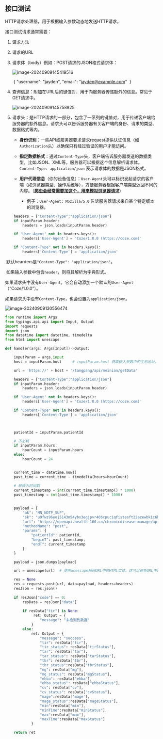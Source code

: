 ## 接口测试

HTTP请求处理器，用于根据输入参数动态地发送HTTP请求。

接口测试请求通常需要：

1. 请求方法

2. 请求的URL

3. 请求体（body）例如：POST请求的JSON格式请求体：

   ![image-20240909145419516](https://cdn.jsdelivr.net/gh/JIaDLu/BlogImg/img/202409091456012.png)

   ​	{
    	 "username": "jayden",
     	"email": "jayden@example.com"
   ​	}

4. 查询信息：附加在URL后的键值对，用于向服务器传递额外的信息。常见于GET请求中。

   ![image-20240909145758825](https://cdn.jsdelivr.net/gh/JIaDLu/BlogImg/img/202409091501726.png)

5. 请求头：是HTTP请求的一部分，包含了一系列的键值对，用于传递客户端给服务器的额外信息。请求头可以告诉服务器有关客户端的身份、请求的类型、数据格式等内。

   *  **身份识别**：一些API或服务器要求请求request提供认证信息（如`Authorization`头）以确保只有经过验证的用户才能访问。

   * **指定数据格式**：通过`Content-Type`头，客户端告诉服务器发送的数据类型，比如JSON、XML等。服务器可以根据这个信息解析请求体。`Content-Type: application/json` 表示请求体的数据是JSON格式。

   * **用户代理信息**（你的设备信息）：`User-Agent`头可以标识发起请求的客户端（如浏览器类型、操作系统等），方便服务器根据客户端类型返回不同的内容。（**<u>爬虫会经常需要加这个，用来模拟浏览器请求</u>**）
     * 例子：`User-Agent: Mozilla/5.0` 告诉服务器请求来自某个特定版本的浏览器。


```python
    headers = {"Content-Type":"application/json"}
    if inputParam.header:
        headers = json.loads(inputParam.header)

    if 'User-Agent' not in headers.keys():
        headers['User-Agent'] = 'Coze/1.0.0 (https://coze.com)'

    if "Content-Type" not in headers.keys():
        headers['Content-Type'] = 'application/json'
```

​	默认hearders是`"Content-Type": "application/json"`。

​	如果输入参数中包含`header`，则将其解析为字典形式。

​	如果请求头中没有`User-Agent`，它会自动添加一个默认的`User-Agent`（“Coze/1.0.0”）。

​	如果请求头中没有`Content-Type`，也会设置为`application/json`。

![image-20240909130556474](https://cdn.jsdelivr.net/gh/JIaDLu/BlogImg/img/202409091305680.png)

```python
from runtime import Args
from typings.api.api import Input, Output
import requests
import json
from datetime import datetime, timedelta
from html import unescape

def handler(args: Args[Input])->Output: 

    inputParam = args.input  
    host = inputParam.host     # inputParam.host 获取输入参数中的主机地址。

    url = 'https://' + host + '/tangpang/api/meinian/getData'  

    headers = {"Content-Type":"application/json"}
    if inputParam.header:
        headers = json.loads(inputParam.header)

    if 'User-Agent' not in headers.keys():
        headers['User-Agent'] = 'Coze/1.0.0 (https://coze.com)'

    if "Content-Type" not in headers.keys():
        headers['Content-Type'] = 'application/json'


    
    patientId = inputParam.patientId

    # 不必填
    if inputParam.hours:
        hourCount = inputParam.hours
    else:
        hourCount = 24

    
    current_time = datetime.now()
    past_time = current_time - timedelta(hours=hourCount)
    
    # 转换为时间戳
    current_timestamp = int(current_time.timestamp() * 1000)
    past_timestamp = int(past_time.timestamp() * 1000)
 

    payload = {
        "ak": "MN_NDTP_SUP",
        "sk": "u9fwz96eoj5143n54ybx3egjpvr40bcpuciqfistesft22azewbk1c6bnittp5j0",
        "url": "https://openapi.health-100.cn/chronicdisease-manage/api/v1/cgmData/cgmStatistics",
        "methodName": "post",
        "params": {
            "patientId": patientId,
            "beginT": past_timestamp,
            "endT": current_timestamp
	    }
    }

    payload = json.dumps(payload)

    url = unescape(url)  # 使用unescape解码URL中的HTML实体。这可以避免URL中的特殊字符被误解为HTML实体。

    res = None
    res = requests.post(url, data=payload, headers=headers)
    resJson = res.json()
    
    if resJson["code"] == 0:
        resData = resJson["data"]
        
        if resData["tir"] is None:
             ret: Output = {
                "message": "未检测到数据"
            }
        else:
            ret: Output = {
                "message": "success",
                "tir": resData["tir"],
                "tir_status": resData["tirStatus"],
                "tar": resData["tar"],
                "tar_status": resData["tarStatus"],
                "tbr": resData["tbr"],
                "tbr_status":resData["tbrStatus"],
                "mg": resData["mg"],
                "mg_status": resData["mgStatus"],
                "ehba": resData["ehba"],
                "ehba_status": resData["ehbaStatus"],
                "cv": resData["cv"],
                "cv_status": resData["cvStatus"],
                "mage":resData['mage'],
                "mage_status":resData["mageStatus"],
                "min":resData["min"],
                "minTime":resData["minStatus"],
                "max":resData["max"],
                "maxTime":resData["maxStatus"]
            }

    return ret
```

